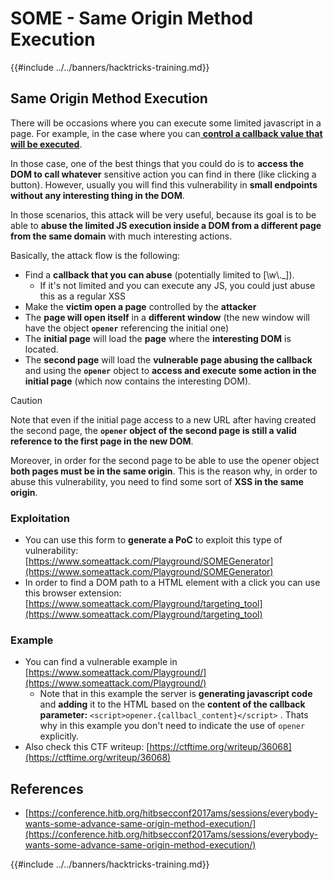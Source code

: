 # SOME - Same Origin Method Execution

{{#include ../../banners/hacktricks-training.md}}

## Same Origin Method Execution

There will be occasions where you can execute some limited javascript in a page. For example, in the case where you can[ **control a callback value that will be executed**](./#javascript-function).

In those case, one of the best things that you could do is to **access the DOM to call whatever** sensitive action you can find in there (like clicking a button). However, usually you will find this vulnerability in **small endpoints without any interesting thing in the DOM**.

In those scenarios, this attack will be very useful, because its goal is to be able to **abuse the limited JS execution inside a DOM from a different page from the same domain** with much interesting actions.

Basically, the attack flow is the following:

- Find a **callback that you can abuse** (potentially limited to \[\w\\.\_]).
  - If it's not limited and you can execute any JS, you could just abuse this as a regular XSS
- Make the **victim open a page** controlled by the **attacker**
- The **page will open itself** in a **different window** (the new window will have the object **`opener`** referencing the initial one)
- The **initial page** will load the **page** where the **interesting DOM** is located.
- The **second page** will load the **vulnerable page abusing the callback** and using the **`opener`** object to **access and execute some action in the initial page** (which now contains the interesting DOM).

> [!CAUTION]
> Note that even if the initial page access to a new URL after having created the second page, the **`opener` object of the second page is still a valid reference to the first page in the new DOM**.
>
> Moreover, in order for the second page to be able to use the opener object **both pages must be in the same origin**. This is the reason why, in order to abuse this vulnerability, you need to find some sort of **XSS in the same origin**.

### Exploitation

- You can use this form to **generate a PoC** to exploit this type of vulnerability: [https://www.someattack.com/Playground/SOMEGenerator](https://www.someattack.com/Playground/SOMEGenerator)
- In order to find a DOM path to a HTML element with a click you can use this browser extension: [https://www.someattack.com/Playground/targeting_tool](https://www.someattack.com/Playground/targeting_tool)

### Example

- You can find a vulnerable example in [https://www.someattack.com/Playground/](https://www.someattack.com/Playground/)
  - Note that in this example the server is **generating javascript code** and **adding** it to the HTML based on the **content of the callback parameter:** `<script>opener.{callbacl_content}</script>` . Thats why in this example you don't need to indicate the use of `opener` explicitly.
- Also check this CTF writeup: [https://ctftime.org/writeup/36068](https://ctftime.org/writeup/36068)

## References

- [https://conference.hitb.org/hitbsecconf2017ams/sessions/everybody-wants-some-advance-same-origin-method-execution/](https://conference.hitb.org/hitbsecconf2017ams/sessions/everybody-wants-some-advance-same-origin-method-execution/)

{{#include ../../banners/hacktricks-training.md}}




